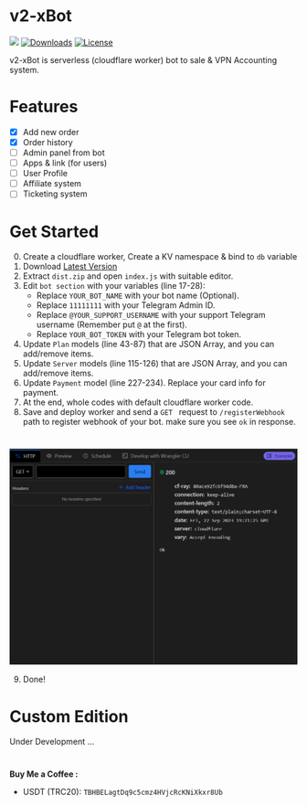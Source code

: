 # v2-xBot

[![](https://img.shields.io/github/v/release/javadib/v2-xbot.svg)](https://github.com/javadib/v2-xbot/releases)
[![Downloads](https://img.shields.io/github/downloads/javadib/v2-xbot/total.svg)](#)
[![License](https://img.shields.io/badge/license-GPL%20V3-blue.svg?longCache=true)](https://www.gnu.org/licenses/gpl-3.0.en.html)

v2-xBot is serverless (cloudflare worker) bot to sale & VPN Accounting system.
#

# Features
- [x] Add new order
- [x] Order history
- [ ] Admin panel from bot
- [ ] Apps & link (for users)
- [ ] User Profile
- [ ] Affiliate system
- [ ] Ticketing system
#

# Get Started
0) Create a cloudflare worker, Create a KV namespace & bind to `db` variable
1) Download [Latest Version](https://github.com/javadib/v2-xbot/releases/latest/download/dist.zip)
2) Extract `dist.zip` and open `index.js` with suitable editor.
3) Edit `bot section` with your variables (line 17-28):
   - Replace `YOUR_BOT_NAME` with your bot name (Optional).
   - Replace `11111111` with your Telegram Admin ID.
   - Replace `@YOUR_SUPPORT_USERNAME` with your support Telegram username (Remember put `@` at the first).
   - Replace `YOUR_BOT_TOKEN` with your Telegram bot token.
4) Update `Plan` models (line 43-87) that are JSON Array, and you can add/remove items. 
5) Update `Server` models (line 115-126) that are JSON Array, and you can add/remove items.
6) Update `Payment` model (line 227-234). Replace your card info for payment. 
7) At the end, whole codes with default cloudflare worker code.
8) Save and deploy worker and send a `GET ` request to `/registerWebhook` path to register webhook of your bot. make sure you see `ok` in response.
#
![1](./docs/images/register-result.png)

9) Done!
#




# Custom Edition
Under Development ...
#





#

**Buy Me a Coffee :**
- USDT (TRC20): `TBHBELagtDq9c5cmz4HVjcRcKNiXkxr8Ub`
